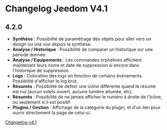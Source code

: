 # Changelog Jeedom V4.1

## 4.2.0

- **Synthèse** : Possibilité de paramétrage des objets pour aller vers un *design* ou une *vue* depuis la synthèse.
- **Analyse / Historique** : Possibilité de comparer un historique sur une période donnée.
- **Analyse / Equipements** : Les commandes orphelines affichent maintenant leurs noms et date de suppression si encore dans l'historique de suppression.
- **Logs** : Coloration des logs en fonction de certains évènements. Possibilité d'afficher le log brut.
- **Résumés** : Possibilité de definir une icône différente quand le résumé est nul (aucun volets ouvert, aucune lumière allumée, etc).
- **Résumés** : Possibilité de ne jamais afficher le numéro à droite de l'icône, ou seulement si il est positif.
- **Plugins / Gestion** : Affichage de la catégorie du plugin, et d'un lien pour ouvrir directement la page de celui-ci.


[Changelog v4.1](/fr_FR/core/4.1/changelog)
